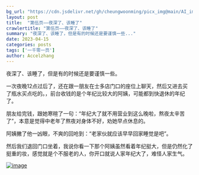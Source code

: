 ```yaml
---
bg_url: "https://cdn.jsdelivr.net/gh/cheungwoonming/picx_img@main/AI_img/AI-image-010.jpg"
layout: post
title:  "第伍页——夜深了、该睡了"
crawlertitle: "第伍页——夜深了、该睡了"
summary: "夜深了、该睡了，但是有的时候还是要谨慎一些..."
date: 2023-04-15
categories: posts
tags: ['一千零一页']
author: Accelzhang
---
```


夜深了、该睡了，但是有的时候还是要谨慎一些。

一次夜晚12点过后了，还在跟一朋友在士多店门口的座位上聊天，然后又进去买了瓶水买点吃的。，前台收钱的是个年纪比较大的阿姨，可能都到快退休的年纪了。

朋友给完钱，跟她寒暄了一句：“年纪大了就不用营业到这么晚啦，熬夜太辛苦了”，本意是觉得中老年了熬夜对身体不好，劝她早点休息的。

阿姨撇了他一凶眼，不爽的回呛到：“老家伙就应该早早回家睡觉是吧”。

然后我们退回门口坐着，我说你看一下那个阿姨虽然看着年纪挺大，但是仍然化了挺重的妆，感觉就是个不服老的人，你开口就说人家年纪大了，难怪人家生气。


[![image](https://cdn.jsdelivr.net/gh/cheungwoonming/picx_img@main/AI_img/AI-image-010.jpg)](https://cdn.jsdelivr.net/gh/cheungwoonming/picx_img@main/AI_img/AI-image-010.jpg)
